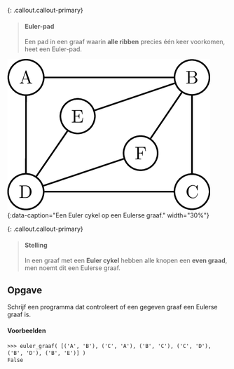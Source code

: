 

{: .callout.callout-primary}
> #### Euler-pad
> Een pad in een graaf waarin **alle ribben** precies  één keer voorkomen, heet een Euler-pad.


![Een Euler cykel op een graaf](media/euler_graaf.gif "Een Euler cykel op een graaf"){:data-caption="Een Euler cykel op een Eulerse graaf." width="30%"}


{: .callout.callout-primary}
> #### Stelling
> In een graaf met een **Euler cykel** hebben alle knopen een **even graad**, men noemt dit een Eulerse graaf.

## Opgave

Schrijf een programma dat controleert of een gegeven graaf een Eulerse graaf is. 

#### Voorbeelden
```
>>> euler_graaf( [('A', 'B'), ('C', 'A'), ('B', 'C'), ('C', 'D'), ('B', 'D'), ('B', 'E')] )
False
```